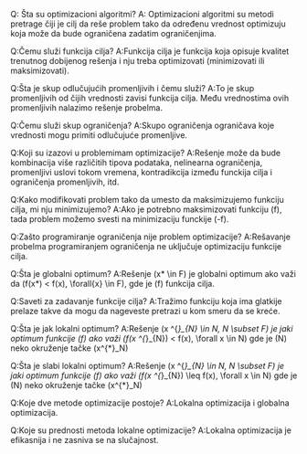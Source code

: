 Q: Šta su optimizacioni algoritmi?
A: Optimizacioni algoritmi su metodi pretrage čiji je cilj da reše problem tako da određenu vrednost optimizuju koja može da bude ograničena zadatim ograničenjima.
<!-- 1666619316087 -->

Q:Čemu služi funkcija cilja?
A:Funkcija cilja je funkcija koja opisuje kvalitet trenutnog dobijenog rešenja i nju treba optimizovati (minimizovati ili maksimizovati).
<!-- 1666619316103 -->

Q:Šta je skup odlučujućih promenljivih i čemu služi?
A:To je skup promenljivih od čijih vrednosti zavisi funkcija cilja. Među vrednostima ovih promenljivih nalazimo rešenje probelma.
<!-- 1666619316108 -->

Q:Čemu služi skup ograničenja?
A:Skupo ograničenja ograničava koje vrednosti mogu primiti odlučujuće promenljive.
<!-- 1666619316113 -->

Q:Koji su izazovi u problemimam optimizacije?
A:Rešenje može da bude kombinacija više različitih tipova podataka, nelinearna ograničenja, promenljivi uslovi tokom vremena, kontradikcija između funckija cilja i ograničenja promenljivih, itd.
<!-- 1666619316118 -->

Q:Kako modifikovati problem tako da umesto da maksimizujemo funkciju cilja, mi nju minimizujemo?
A:Ako je potrebno maksimizovati funkciju \(f\), tada problem možemo svesti na minimizaciju funckije \(-f\).
<!-- 1666619316123 -->

Q:Zašto programiranje ograničenja nije problem optimizacije?
A:Rešavanje probelma programiranjem ograničenja ne uključuje optimizaciju funkcije cilja.
<!-- 1666620124074 -->

Q:Šta je globalni optimum?
A:Rešenje \(x* \in F\) je globalni optimum ako važi da \(f(x*) < f(x), \forall{x} \in F\), gde je \(f\) funkcija cilja.
<!-- 1666620124082 -->

Q:Saveti za zadavanje funkcije cilja?
A:Tražimo funkciju koja ima glatkije prelaze takve da mogu da nageveste pretrazi u kom smeru da se kreće.
<!-- 1666620124089 -->

Q:Šta je jak lokalni optimum?
A:Rešenje \(x ^{*}_{N} \in N, N \subset F\) je jaki optimum funkcije \(f\) ako važi \(f(x ^{*}_{N}) < f(x), \forall x \in N\) gde je \(N\) neko okruženje tačke \(x^{*}_N\)
<!-- 1666621878031 -->

Q:Šta je slabi lokalni optimum?
A:Rešenje \(x ^{*}_{N} \in N, N \subset F\) je jaki optimum funkcije \(f\) ako važi \(f(x ^{*}_{N}) \leq f(x), \forall x \in N\) gde je \(N\) neko okruženje tačke \(x^{*}_N\)
<!-- 1666621878034 -->

Q:Koje dve metode optimizacije postoje?
A:Lokalna optimizacija i globalna optimizacija.
<!-- 1666621878036 -->

Q:Koje su prednosti metoda lokalne optimizacije?
A:Lokalna optimizacija je efikasnija i ne zasniva se na slučajnost.
<!-- 1666621878039 -->

